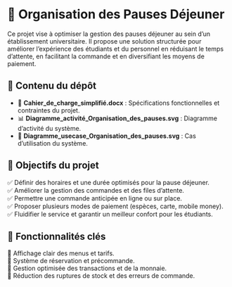 # 🏫 Organisation des Pauses Déjeuner  

Ce projet vise à optimiser la gestion des pauses déjeuner au sein d’un établissement universitaire. Il propose une solution structurée pour améliorer l’expérience des étudiants et du personnel en réduisant le temps d’attente, en facilitant la commande et en diversifiant les moyens de paiement.  

## 📌 Contenu du dépôt  
- 📄 **Cahier_de_charge_simplifié.docx** : Spécifications fonctionnelles et contraintes du projet.  
- 📊 **Diagramme_activité_Organisation_des_pauses.svg** : Diagramme d’activité du système.  
- 📌 **Diagramme_usecase_Organisation_des_pauses.svg** : Cas d’utilisation du système.  

## 🎯 Objectifs du projet  
✅ Définir des horaires et une durée optimisés pour la pause déjeuner.  
✅ Améliorer la gestion des commandes et des files d’attente.  
✅ Permettre une commande anticipée en ligne ou sur place.  
✅ Proposer plusieurs modes de paiement (espèces, carte, mobile money).  
✅ Fluidifier le service et garantir un meilleur confort pour les étudiants.  

## 🚀 Fonctionnalités clés  
🔹 Affichage clair des menus et tarifs.  
🔹 Système de réservation et précommande.  
🔹 Gestion optimisée des transactions et de la monnaie.  
🔹 Réduction des ruptures de stock et des erreurs de commande.  
